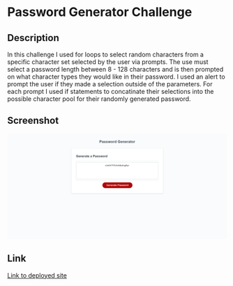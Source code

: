 # Password Generator Challenge

## Description

In this challenge I used for loops to select random characters from a specific character set selected by the user via prompts. The use must select a password length between 8 - 128 characters and is then prompted on what character types they would like in their password. I used an alert to prompt the user if they made a selection outside of the parameters. For each prompt I used if statements to concatinate their selections into the possible character pool for their randomly generated password.

## Screenshot
![Screenshot of Portfolio](./screenshots/Password%20Generator.png)

## Link
[Link to deployed site](https://zacharydotpy.github.io/password-generator-js/)
